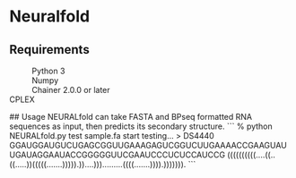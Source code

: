 # Neuralfold
## Requirements
<dl>
  <dd>Python 3</dt>
  <dd>Numpy</dt>
  <dd>Chainer 2.0.0 or later</dt>
  <dt>CPLEX</dt>
</dl>
## Usage
NEURALfold can take FASTA and BPseq formatted RNA sequences as input, then predicts its secondary structure.
```
% python NEURALfold.py test sample.fa
start testing...
> DS4440
GGAUGGAUGUCUGAGCGGUUGAAAGAGUCGGUCUUGAAAACCGAAGUAUUGAUAGGAAUACCGGGGGUUCGAAUCCCUCUCCAUCCG
((((((((((....((..((.....))(((((.......))))).))....))).........((((.......)))).))))))).
```
